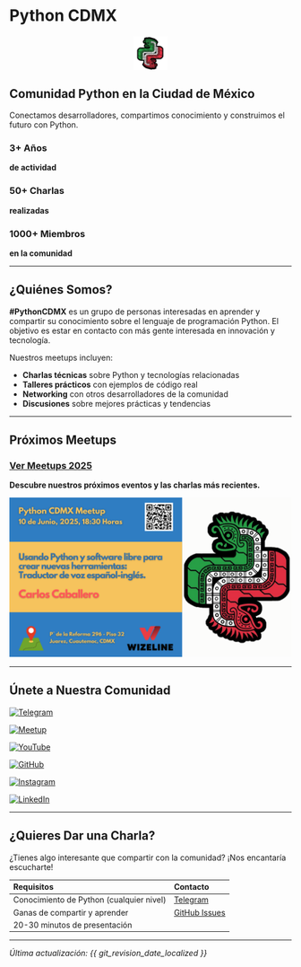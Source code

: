 # Python CDMX <i class="fab fa-python"></i>

<img src="images/logo.png" alt="Python CDMX Logo" style="height: 60px; display: block; margin: 20px auto; text-align: center;">

<div class="hero-section">
  <h2>Comunidad Python en la Ciudad de México</h2>
  <p>Conectamos desarrolladores, compartimos conocimiento y construimos el futuro con Python.</p>
</div>

<div class="stats-grid">
  <div class="stat-card">
    <h3><i class="fas fa-calendar-alt"></i> 3+ Años</h3>
    <p><b>de actividad</b></p>
  </div>
  <div class="stat-card">
    <h3><i class="fas fa-microphone"></i> 50+ Charlas</h3>
    <p><b>realizadas</b></p>
  </div>
  <div class="stat-card">
    <h3><i class="fas fa-users"></i> 1000+ Miembros</h3>
    <p><b>en la comunidad</b></p>
  </div>
</div>

---

## <i class="fas fa-users"></i> ¿Quiénes Somos?

**#PythonCDMX** es un grupo de personas interesadas en aprender y compartir su conocimiento sobre el lenguaje de programación Python. El objetivo es estar en contacto con más gente interesada en innovación y tecnología.

Nuestros meetups incluyen:

- <i class="fas fa-graduation-cap"></i> **Charlas técnicas** sobre Python y tecnologías relacionadas
- <i class="fas fa-laptop-code"></i> **Talleres prácticos** con ejemplos de código real
- <i class="fas fa-handshake"></i> **Networking** con otros desarrolladores de la comunidad
- <i class="fas fa-comments"></i> **Discusiones** sobre mejores prácticas y tendencias

---

## <i class="fas fa-calendar-alt"></i> Próximos Meetups

### [Ver Meetups 2025](meetups/2025/index.md)

<i class="fas fa-calendar"></i> **Descubre nuestros próximos eventos y las charlas más recientes.**

[![Meetups 2025](images/meetup/202506-pythoncdmx.png)](meetups/2025/index.md)

---

## <i class="fas fa-plus-circle"></i> Únete a Nuestra Comunidad

[![Telegram](https://img.shields.io/badge/Telegram-PythonCDMX-0088cc?style=for-the-badge&logo=telegram)](https://t.me/PythonCDMX)

[![Meetup](https://img.shields.io/badge/Meetup-Python_Mexico-e51937?style=for-the-badge&logo=meetup)](https://www.meetup.com/python-mexico)

[![YouTube](https://img.shields.io/badge/YouTube-PythonMexico-ff0000?style=for-the-badge&logo=youtube)](https://www.youtube.com/@PythonMexico)

[![GitHub](https://img.shields.io/badge/GitHub-PythonCDMX-181717?style=for-the-badge&logo=github)](https://github.com/python-cdmx)

[![Instagram](https://img.shields.io/badge/Instagram-PythonCDMX-E4405F?style=for-the-badge&logo=instagram)](https://www.instagram.com/pythoncdmx/)

[![LinkedIn](https://img.shields.io/badge/LinkedIn-PythonCDMX-0A66C2?style=for-the-badge&logo=linkedin)](https://www.linkedin.com/groups/13126454/)

---

## <i class="fas fa-microphone"></i> ¿Quieres Dar una Charla?

¿Tienes algo interesante que compartir con la comunidad? ¡Nos encantaría escucharte!

| <i class="fas fa-check-circle"></i> **Requisitos** | <i class="fas fa-envelope"></i> **Contacto** |
|:---|:---|
| <i class="fab fa-python"></i> Conocimiento de Python (cualquier nivel) | <i class="fab fa-telegram"></i> [Telegram](https://t.me/PythonCDMX) |
| <i class="fas fa-heart"></i> Ganas de compartir y aprender | <i class="fab fa-github"></i> [GitHub Issues](https://github.com/PythonMexico/pythonCDMX/issues) |
| <i class="fas fa-clock"></i> 20-30 minutos de presentación | |

---

*<i class="fas fa-clock"></i> Última actualización: {{ git_revision_date_localized }}*
